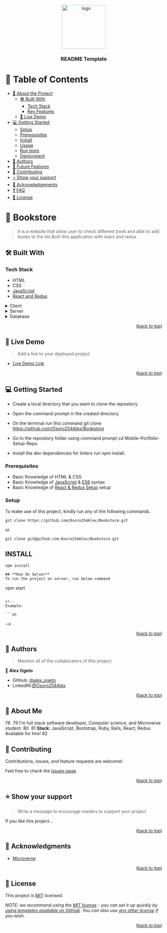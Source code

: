 <a name="readme-top"></a>

<!--
HOW TO USE:
This is an example of how you may give instructions on setting up your project locally.

Modify this file to match your project and remove sections that don't apply.

REQUIRED SECTIONS:
- Table of Contents
- About the Project
  - Built With
  - Live Demo
- Getting Started
- Authors
- Future Features
- Contributing
- Show your support
- Acknowledgements
- License

After you're finished please remove all the comments and instructions!
-->

<div align="center">

  <img src="murple_logo.png" alt="logo" width="140"  height="auto" />
  <br/>

  <h3><b>README Template</b></h3>

</div>

<!-- TABLE OF CONTENTS -->

# 📗 Table of Contents

- [📖 About the Project](#about-project)
  - [🛠 Built With](#built-with)
    - [Tech Stack](#tech-stack)
    - [Key Features](#key-features)
  - [🚀 Live Demo](#live-demo)
- [💻 Getting Started](#getting-started)
  - [Setup](#setup)
  - [Prerequisites](#prerequisites)
  - [Install](#install)
  - [Usage](#usage)
  - [Run tests](#run-tests)
  - [Deployment](#triangular_flag_on_post-deployment)
- [👥 Authors](#authors)
- [🔭 Future Features](#future-features)
- [🤝 Contributing](#contributing)
- [⭐️ Show your support](#support)
- [🙏 Acknowledgements](#acknowledgements)
- [❓ FAQ](#faq)
- [📝 License](#license)

<!-- PROJECT DESCRIPTION -->

# 📖 Bookstore <a name="about-project"></a>

>It is a website that allow user to check different book and able to add books to the list.Built this application with react and redux

## 🛠 Built With <a name="built-with"></a>

### Tech Stack <a name="tech-stack"></a>


- HTML
- CSS
- [JavaScript](https://developer.mozilla.org/en-US/docs/Web/JavaScript)
- [React and Redux]((https://github.com/microverseinc/curriculum-javascript/blob/main/todo-list/lessons/webpack_v1_1.md))

<details>
  <summary>Client</summary>
  <ul>
    <li><a href="https://reactjs.org/">React.js</a></li>
  </ul>
</details>

<details>
  <summary>Server</summary>
  <ul>
    <li><a href="https://expressjs.com/">Express.js</a></li>
  </ul>
</details>

<details>
<summary>Database</summary>
  <ul>
    <li><a href="https://www.postgresql.org/">PostgreSQL</a></li>
  </ul>
</details>

<!-- Features -->



<p align="right">(<a href="#readme-top">back to top</a>)</p>

<!-- LIVE DEMO -->

## 🚀 Live Demo <a name="live-demo"></a>

> Add a link to your deployed project.

- [Live Demo Link](https://yourdeployedapplicationlink.com)

<p align="right">(<a href="#readme-top">back to top</a>)</p>

<!-- GETTING STARTED -->

## 💻 Getting Started <a name="getting-started"></a>

- Create a local directory that you want to clone the repository.

- Open the command prompt in the created directory.

- On the terminal run this command git clone https://github.com/Osoro254Alex/Bookstore

- Go to the repository folder using command prompt cd Mobile-Portfolio-Setup-Repo.

- Install the dev dependencies for linters run npm install.

### Prerequisites

- Basic Knowledge of HTML & CSS
- Basic Knowledge of [JavaScript](https://developer.mozilla.org/en-US/docs/Web/JavaScript) & [ES6](https://github.com/microverseinc/curriculum-javascript/blob/main/todo-list/lessons/lesson_es6-what_is_it_about.md) syntax
- Basic Knowledge of [React & Redux Setup](https://reactjs.org/docs/getting-started.html) setup


<!--
Example command:

```sh
 gem install rails
```
 -->

### Setup

To make use of this project, kindly run any of the following commands.

```
git clone https://github.com/Osoro254Alex/Bookstore.git
```

or

```
git clone git@github.com:Osoro254Alex/Bookstore.git
```
## **INSTALL**
```
npm install
```
```
## **Run On Server**
To run the project on server, run below command

```
npm start
```

<!--
Example:

```sh

```
 -->

<p align="right">(<a href="#readme-top">back to top</a>)</p>

<!-- AUTHORS -->

## 👥 Authors <a name="authors"></a>

> Mention all of the collaborators of this project.


👤 **Alex Ogeto**

- GitHub: [@alex_ogeto](https://github.com/Osoro254Alex)
- LinkedIN:[@Osoro254Alex](https://www.linkedin.com/feed/)

<p align="right">(<a href="#readme-top">back to top</a>)</p>


## 🚀 **About Me**
78
​
79
I'm full stack software developer, Computer science, and Microverse student.
80
​
81
**Stack:** JavaScript, Bootstrap, Ruby, Rails, React, Redux. Available for hire!
82

<!-- CONTRIBUTING -->

## 🤝 Contributing <a name="contributing"></a>

Contributions, issues, and feature requests are welcome!

Feel free to check the [issues page](https://github.com/Osoro254Alex/Bookstore/issues/).

<p align="right">(<a href="#readme-top">back to top</a>)</p>

<!-- SUPPORT -->

## ⭐️ Show your support <a name="support"></a>

> Write a message to encourage readers to support your project

If you like this project...

<p align="right">(<a href="#readme-top">back to top</a>)</p>

<!-- ACKNOWLEDGEMENTS -->

## 🙏 Acknowledgments <a name="acknowledgements"></a>

- [Microverse](https://www.microverse.org/)

<p align="right">(<a href="#readme-top">back to top</a>)</p>

<!-- FAQ (optional) -->


## 📝 License <a name="license"></a>

This project is [MIT](./LICENSE) licensed.

_NOTE: we recommend using the [MIT license](https://choosealicense.com/licenses/mit/) - you can set it up quickly by [using templates available on GitHub](https://docs.github.com/en/communities/setting-up-your-project-for-healthy-contributions/adding-a-license-to-a-repository). You can also use [any other license](https://choosealicense.com/licenses/) if you wish._

<p align="right">(<a href="#readme-top">back to top</a>)</p>